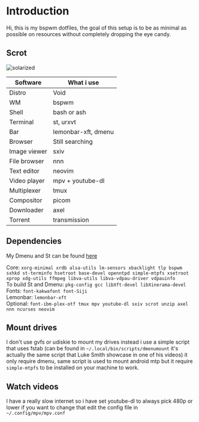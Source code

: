 Introduction
============
Hi, this is my bspwm dotfiles, the goal of this setup is to be as minimal as possible on resources without completely dropping the eye candy.

Scrot
-----
![solarized](https://i.imgur.com/VYkoUge.png)

| Software  | What i use |
| ------------- | ------------- |
| Distro  | Void |
| WM  | bspwm |
| Shell  | bash or ash |
| Terminal  | st, urxvt |
| Bar  | lemonbar-xft, dmenu |
| Browser  | Still searching |
| Image viewer  | sxiv |
| File browser  | nnn |
| Text editor | neovim |
| Video player | mpv + youtube-dl |
| Multiplexer | tmux |
| Compositor | picom |
| Downloader | axel
| Torrent | transmission |

Dependencies
------------
My Dmenu and St can be found [here](https://github.com/Speyll/suckless)<br />

Core: `xorg-minimal xrdb alsa-utils lm-sensors xbacklight tlp bspwm sxhkd st-terminfo hsetroot base-devel openntpd simple-mtpfs xsetroot xprop xdg-utils ffmpeg libva-utils libva-vdpau-driver vdpauinfo`<br />
To build St and Dmenu: `pkg-config gcc libXft-devel libXinerama-devel`<br />
Fonts: `font-kakwafont font-Siji`<br />
Lemonbar: `lemonbar-xft`<br />
Optional: `font-ibm-plex-otf tmux mpv youtube-dl sxiv scrot unzip axel nnn ncurses neovim`<br />

Mount drives
------------
I don't use gvfs or udiskie to mount my drives instead i use a simple script that uses fstab (can be found in `~/.local/bin/scripts/dmenumount` it's actually the same script that Luke Smith showcase in one of his videos) it only require dmenu, same script is used to mount android mtp but it require `simple-mtpfs` to be installed on your machine to work.

Watch videos
------------
I have a really slow internet so i have set youtube-dl to always pick 480p or lower if you want to change that edit the config file in `~/.config/mpv/mpv.conf`
